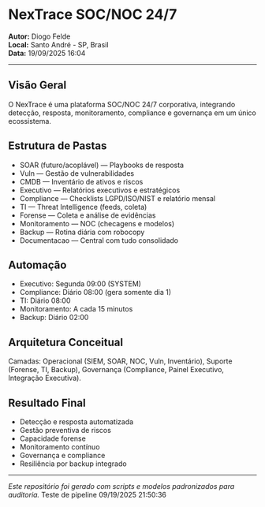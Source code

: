 # NexTrace SOC/NOC 24/7

**Autor:** Diogo Felde  
**Local:** Santo André - SP, Brasil  
**Data:** 19/09/2025 16:04  

---

## Visão Geral

O NexTrace é uma plataforma SOC/NOC 24/7 corporativa, integrando detecção, resposta, monitoramento, compliance e governança em um único ecossistema.

## Estrutura de Pastas
- SOAR (futuro/acoplável) — Playbooks de resposta
- Vuln — Gestão de vulnerabilidades
- CMDB — Inventário de ativos e riscos
- Executivo — Relatórios executivos e estratégicos
- Compliance — Checklists LGPD/ISO/NIST e relatório mensal
- TI — Threat Intelligence (feeds, coleta)
- Forense — Coleta e análise de evidências
- Monitoramento — NOC (checagens e modelos)
- Backup — Rotina diária com robocopy
- Documentacao — Central com tudo consolidado

## Automação
- Executivo: Segunda 09:00 (SYSTEM)
- Compliance: Diário 08:00 (gera somente dia 1)
- TI: Diário 08:00
- Monitoramento: A cada 15 minutos
- Backup: Diário 02:00

## Arquitetura Conceitual
Camadas: Operacional (SIEM, SOAR, NOC, Vuln, Inventário), Suporte (Forense, TI, Backup), Governança (Compliance, Painel Executivo, Integração Executiva).

## Resultado Final
- Detecção e resposta automatizada
- Gestão preventiva de riscos
- Capacidade forense
- Monitoramento contínuo
- Governança e compliance
- Resiliência por backup integrado

---

_Este repositório foi gerado com scripts e modelos padronizados para auditoria._
T e s t e   d e   p i p e l i n e   0 9 / 1 9 / 2 0 2 5   2 1 : 5 0 : 3 6  
 